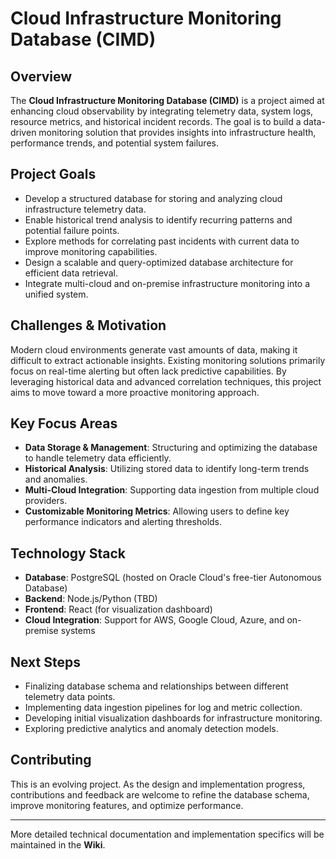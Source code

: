 # Cloud Infrastructure Monitoring Database (CIMD)

## Overview
The **Cloud Infrastructure Monitoring Database (CIMD)** is a project aimed at enhancing cloud observability by integrating telemetry data, system logs, resource metrics, and historical incident records. The goal is to build a data-driven monitoring solution that provides insights into infrastructure health, performance trends, and potential system failures.

## Project Goals
- Develop a structured database for storing and analyzing cloud infrastructure telemetry data.
- Enable historical trend analysis to identify recurring patterns and potential failure points.
- Explore methods for correlating past incidents with current data to improve monitoring capabilities.
- Design a scalable and query-optimized database architecture for efficient data retrieval.
- Integrate multi-cloud and on-premise infrastructure monitoring into a unified system.

## Challenges & Motivation
Modern cloud environments generate vast amounts of data, making it difficult to extract actionable insights. Existing monitoring solutions primarily focus on real-time alerting but often lack predictive capabilities. By leveraging historical data and advanced correlation techniques, this project aims to move toward a more proactive monitoring approach.

## Key Focus Areas
- **Data Storage & Management**: Structuring and optimizing the database to handle telemetry data efficiently.
- **Historical Analysis**: Utilizing stored data to identify long-term trends and anomalies.
- **Multi-Cloud Integration**: Supporting data ingestion from multiple cloud providers.
- **Customizable Monitoring Metrics**: Allowing users to define key performance indicators and alerting thresholds.

## Technology Stack
- **Database**: PostgreSQL (hosted on Oracle Cloud's free-tier Autonomous Database)
- **Backend**: Node.js/Python (TBD)
- **Frontend**: React (for visualization dashboard)
- **Cloud Integration**: Support for AWS, Google Cloud, Azure, and on-premise systems

## Next Steps
- Finalizing database schema and relationships between different telemetry data points.
- Implementing data ingestion pipelines for log and metric collection.
- Developing initial visualization dashboards for infrastructure monitoring.
- Exploring predictive analytics and anomaly detection models.

## Contributing
This is an evolving project. As the design and implementation progress, contributions and feedback are welcome to refine the database schema, improve monitoring features, and optimize performance.

---
More detailed technical documentation and implementation specifics will be maintained in the **Wiki**.
